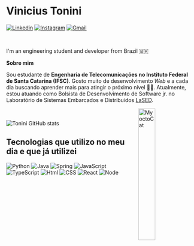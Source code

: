 # Vinicius Tonini

[![Linkedin](https://img.shields.io/badge/LinkedIn-0077B5?style=for-the-badge&logo=linkedin&logoColor=white)](https://www.linkedin.com/in/vinicius-tonini-92a12a186/)
[![Instagram](https://img.shields.io/badge/Instagram-E4405F?style=for-the-badge&logo=instagram&logoColor=white)](https://www.instagram.com/viniciusf_tonini/?next=%2F/)
[![Gmail](https://img.shields.io/badge/Gmail-D14836?style=for-the-badge&logo=gmail&logoColor=white)](mailto:viniciusft81@gmail.com)

<br />

I'm an engineering student and developer from Brazil 🇧🇷

**Sobre mim**

Sou estudante de **Engenharia de Telecomunicações no Instituto Federal de Santa Catarina (IFSC)**. Gosto muito de desenvolvimento *Web* e a cada dia buscando aprender mais para atingir o próximo nível 🚀🚀. Atualmente, estou atuando como Bolsista de Desenvolvimento de Software jr. no Laboratório de Sistemas Embarcados e Distribuídos [LaSED](http://www.lased.ifsc.edu.br/).

<img src="https://cdn.discordapp.com/attachments/1080672327664160928/1080672485185429634/octocat-vinicius.png" width=30% align="right" alt="My octoCat"/>

<br/>

![Tonini GitHub stats](https://github-readme-stats.vercel.app/api?username=viniciusft81&show_icons=true&theme=dracula)

##

## Tecnologias que utilizo no meu dia e que já utilizei

![Python](https://img.shields.io/badge/Python-14354C?style=for-the-badge&logo=python&logoColor=white)
![Java](https://img.shields.io/badge/Java-ED8B00?style=for-the-badge&logo=openjdk&logoColor=white)
![Spring](https://img.shields.io/badge/Spring-6DB33F?style=for-the-badge&logo=spring&logoColor=white)
![JavaScript](https://img.shields.io/badge/JavaScript-323330?style=for-the-badge&logo=javascript&logoColor=F7DF1E)
![TypeScript](https://img.shields.io/badge/TypeScript-007ACC?style=for-the-badge&logo=typescript&logoColor=white)
![Html](https://img.shields.io/badge/HTML5-E34F26?style=for-the-badge&logo=html5&logoColor=white)
![CSS](https://img.shields.io/badge/CSS3-1572B6?style=for-the-badge&logo=css3&logoColor=white)
![React](https://img.shields.io/badge/React-20232A?style=for-the-badge&logo=react&logoColor=61DAFB)
![Node](https://img.shields.io/badge/Node.js-43853D?style=for-the-badge&logo=node.js&logoColor=white)

